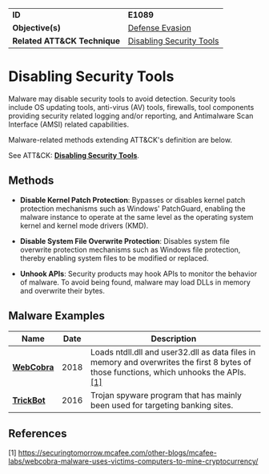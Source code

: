 |||
|---------|------------------------|
|**ID**|**E1089**|
|**Objective(s)**|[Defense Evasion](https://github.com/MBCProject/mbc-markdown/tree/master/defense-evasion)|
|**Related ATT&CK Technique**|[Disabling Security Tools](https://attack.mitre.org/techniques/T1089/)|

Disabling Security Tools
========================
Malware may disable security tools to avoid detection. Security tools include OS updating tools, anti-virus (AV) tools, firewalls, tool components providing security related logging and/or reporting, and Antimalware Scan Interface (AMSI) related capabilities.

Malware-related methods extending ATT&CK's definition are below. 

See ATT&CK: [**Disabling Security Tools**](https://attack.mitre.org/techniques/T1089/).

Methods
-------
* **Disable Kernel Patch Protection**: Bypasses or disables kernel patch protection mechanisms such as Windows' PatchGuard, enabling the malware instance to operate at the same level as the operating system kernel and kernel mode drivers (KMD).

* **Disable System File Overwrite Protection**: Disables system file overwrite protection mechanisms such as Windows file protection, thereby enabling system files to be modified or replaced.

* **Unhook APIs**: Security products may hook APIs to monitor the behavior of malware. To avoid being found, malware may load DLLs in memory and overwrite their bytes. 

Malware Examples
----------------
|Name|Date|Description|
|-----------------------------|-----------|-----------------------------|
|[**WebCobra**](https://github.com/MBCProject/mbc-markdown/blob/master/xample-malware/webcobra.md)| 2018 | Loads ntdll.dll and user32.dll as data files in memory and overwrites the first 8 bytes of those functions, which unhooks the APIs. [[1]](#1)|
|[**TrickBot**](https://github.com/MBCProject/mbc-markdown/tree/master/xample-malware/trickbot.md)|2016|Trojan spyware program that has mainly been used for targeting banking sites.|

References
----------
<a name="1">[1]</a> https://securingtomorrow.mcafee.com/other-blogs/mcafee-labs/webcobra-malware-uses-victims-computers-to-mine-cryptocurrency/